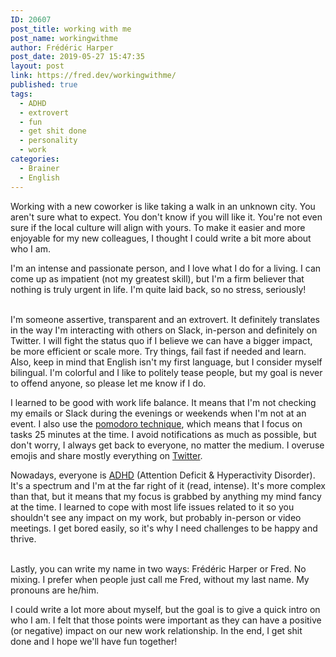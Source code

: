 ```yaml
---
ID: 20607
post_title: working with me
post_name: workingwithme
author: Frédéric Harper
post_date: 2019-05-27 15:47:35
layout: post
link: https://fred.dev/workingwithme/
published: true
tags:
  - ADHD
  - extrovert
  - fun
  - get shit done
  - personality
  - work
categories:
  - Brainer
  - English
---
```

<p>Working with a new coworker is like taking a walk in an unknown city. You aren't sure what to expect. You don't know if you will like it. You're not even sure if the local culture will align with yours. To make it easier and more enjoyable for my new colleagues, I thought I could write a bit more about who I am.</p>
<p>I'm an intense and passionate person, and I love what I do for a living. I can come up as impatient (not my greatest skill), but I'm a firm believer that nothing is truly urgent in life. I'm quite laid back, so no stress, seriously!</p>
<p><br />I'm someone assertive, transparent and an extrovert. It definitely translates in the way I'm interacting with others on Slack, in-person and definitely on Twitter. I will fight the status quo if I believe we can have a bigger impact, be more efficient or scale more. Try things, fail fast if needed and learn. Also, keep in mind that English isn't my first language, but I consider myself bilingual. I'm colorful and I like to politely tease people, but my goal is never to offend anyone, so please let me know if I do.</p>
<p>I learned to be good with work life balance. It means that I'm not checking my emails or Slack during the evenings or weekends when I'm not at an event. I also use the <a href="https://francescocirillo.com/pages/pomodoro-technique">pomodoro technique</a>, which means that I focus on tasks 25 minutes at the time. I avoid notifications as much as possible, but don't worry, I always get back to everyone, no matter the medium. I overuse emojis and share mostly everything on <a href="https://twitter.com/fharper">Twitter</a>.</p>
<p>Nowadays, everyone is <a href="https://en.wikipedia.org/wiki/Attention_deficit_hyperactivity_disorder">ADHD</a> (Attention Deficit &amp; Hyperactivity Disorder). It's a spectrum and I'm at the far right of it (read, intense). It's more complex than that, but it means that my focus is grabbed by anything my mind fancy at the time. I learned to cope with most life issues related to it so you shouldn't see any impact on my work, but probably in-person or video meetings. I get bored easily, so it's why I need challenges to be happy and thrive.</p>
<p><br />Lastly, you can write my name in two ways: Frédéric Harper or Fred. No mixing. I prefer when people just call me Fred, without my last name. My pronouns are he/him.</p>
<p>I could write a lot more about myself, but the goal is to give a quick intro on who I am. I felt that those points were important as they can have a positive (or negative) impact on our new work relationship. In the end, I get shit done and I hope we'll have fun together!</p>
